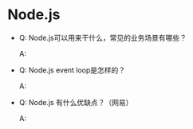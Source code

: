 # Node.js

- Q: Node.js可以用来干什么，常见的业务场景有哪些？

  A:

- Q: Node.js event loop是怎样的？

  A:

- Q: Node.js 有什么优缺点？（网易）

  A:
